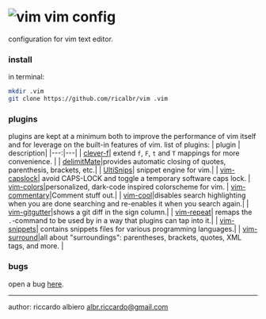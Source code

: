 # ![vim](https://www.vim.org/images/vim32x32.gif) vim config

configuration for vim text editor.

### install
in terminal:
``` bash
mkdir .vim
git clone https://github.com/ricalbr/vim .vim
```

### plugins
plugins are kept at a minimum both to improve the performance of vim itself and for leverage on the built-in features of vim.
list of plugins:
| plugin | description|
|---:|---|
| [clever-f](https://github.com/rhysd/clever-f.vim)| extend `f`, `F`, `t` and `T` mappings for more convenience. |
| [delimitMate](https://github.com/Raimondi/delimitMate)|provides automatic closing of quotes, parenthesis, brackets, etc.|
| [UltiSnips](https://github.com/SirVer/ultisnips)| snippet engine for vim.|
| [vim-capslock](https://github.com/tpope/vim-capslock)| avoid CAPS-LOCK and toggle a temporary software caps lock.
| [vim-colors](https://github.com/ricalbr/vim-colors)|personalized, dark-code inspired colorscheme for vim.
| [vim-commentary](https://github.com/tpope/vim-commentary)|Comment stuff out.|
| [vim-cool](https://github.com/romainl/vim-cool)|disables search highlighting when you are done searching and re-enables it when you search again.|
| [vim-gitgutter](https://github.com/airblade/vim-gitgutter)|shows a git diff in the sign column.|
| [vim-repeat](https://github.com/tpope/vim-repeat)| remaps the `.`-command to be used by in a way that plugins can tap into it.|
| [vim-snippets](https://github.com/honza/vim-snippets)| contains snippets files for various programming languages.|
| [vim-surround](https://github.com/tpope/vim-surround)|all about "surroundings": parentheses, brackets, quotes, XML tags, and more. |

### bugs
open a bug [here](https://github.com/ricalbr/vim/issues).

---
author: riccardo albiero albr.riccardo@gmail.com
